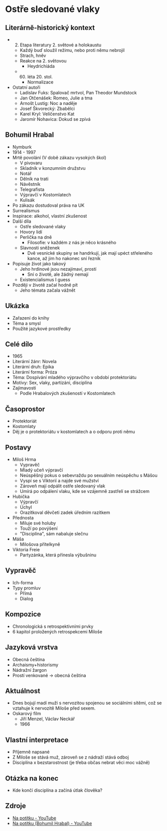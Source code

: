# Ostře sledované vlaky

## Literárně-historický kontext
- 2. Etapa literatury 2. světové a holokaustu
    - Každý buď sloužil režimu, nebo proti němu nebrojil
    - Strach, hněv
    - Reakce na 2. světovou
        - Heydrichiáda
    - 60. léta 20. stol.
        - Normalizace
- Ostatní autoři
    - Ladislav Fuks: Spalovač mrtvol, Pan Theodor Mundstock
    - Jan Otčenášek: Romeo, Julie a tma
    - Arnošt Lustig: Noc a naděje
    - Josef Škvorecký: Zbabělci
    - Karel Kryl: Veličenstvo Kat
    - Jaromír Nohavica: Dokud se zpívá

## Bohumil Hrabal
- Nymburk
- 1914 - 1997
- Mrtě povolání (V době zákazu vysokých škol)
    - V pivovaru
    - Skladník v konzumním družstvu
    - Notář
    - Dělník na trati
    - Návěstník
    - Telegrafista
    - Výpravčí v Kostomlatech
    - Kulisák
- Po zákazu dostudoval práva na UK
- Surrealismus
- Inspirace: alkohol, vlastní zkušenost
- Další díla
    - Ostře sledované vlaky
    - Hovory lidí
    - Perlička na dně
        - Filosofie: v každém z nás je něco krásného
    - Slavnosti sněženek
        - Dvě vesnické skupiny se handrkují, jak mají upéct střeleného kance, až jim ho nakonec sní řezník
- Popisuje život jako takový
    - Jeho hrdinové jsou nezajímaví, prostí
        - Sní o životě, ale žádný nemají
    - Existencialismus I guess
- Později v životě začal hodně pít
    - Jeho témata začala vážnět

## Ukázka
- Zařazení do knihy
- Téma a smysl
- Použité jazykové prostředky

## Celé dílo
- 1965
- Literární žánr: Novela
- Literární druh: Epika
- Literární forma: Próza
- Téma: Dospívání mladého výpravčího v období protektoriátu
- Motivy: Sex, vlaky, partizáni, disciplína
- Zajímavosti
    - Podle Hrabalových zkušeností v Kostomlatech

## Časoprostor
- Protektoriát
- Kostomlaty
- Děj je o protektoriátu v kostomlatech a o odporu proti němu

## Postavy
- Miloš Hrma
    - Vypravěč
    - Mladý učeň výpravčí
    - Neúspěšný pokus o sebevraždu po sexuálním neúspěchu s Mášou
    - Vyspí se s Viktorií a najde své mužství
    - Zároveň mají odpálit ostře sledovaný vlak
    - Umírá po odpálení vlaku, kde se vzájemně zastřelí se strážcem
- Hubička
    - Výpravčí
    - Úchyl
    - Orazítkoval děvčeti zadek úředním razítkem
- Přednosta
    - Miluje své holuby
    - Touží po povýšení
    - "Disciplína", sám nabaluje slečnu
- Máša
    - Milošova přítelkyně
- Viktoria Freie
    - Partyzánka, která přínesla výbušninu

## Vypravěč
- Ich-forma
- Typy promluv
    - Přímá
    - Dialog

## Kompozice
- Chronologická s retrospektivními prvky
- 6 kapitol proložených retrospekcemi Miloše

## Jazyková vrstva
- Obecná čeština
- Archaismy+historismy
- Nádražní žargon
- Prostí venkované -> obecná čeština

## Aktuálnost
- Dnes bojují madí muži s nervozitou spojenou se sociálními sítěmi, což se vztahuje k nervozitě Miloše před sexem.
- Oskarový film
    - Jiří Menzel, Václav Neckář
    - 1966

## Vlastní interpretace
- Příjemně napsané
- Z Miloše se stává muž, zároveň se z nádraží stává odboj
- Disciplína x bezstarostnost (je třeba občas nebrat věci moc vážně)

## Otázka na konec
- Kde končí disciplína a začíná útlak člověka?

## Zdroje
- [Na potítku - YouTube](https://www.youtube.com/watch?v=SQaX-4TGvf8&t=960s)
- [Na potítku (Bohumil Hrabal) - YouTube](https://www.youtube.com/watch?v=m_kUZaRpck8)
